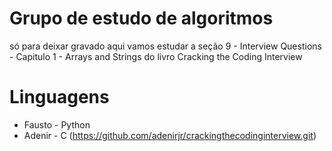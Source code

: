 # Grupo de estudo de algoritmos

só para deixar gravado aqui
vamos estudar a seção 9 - Interview Questions - Capitulo 1 - Arrays and Strings
do livro Cracking the Coding Interview

# Linguagens
* Fausto - Python
* Adenir - C (https://github.com/adenirjr/crackingthecodinginterview.git)

